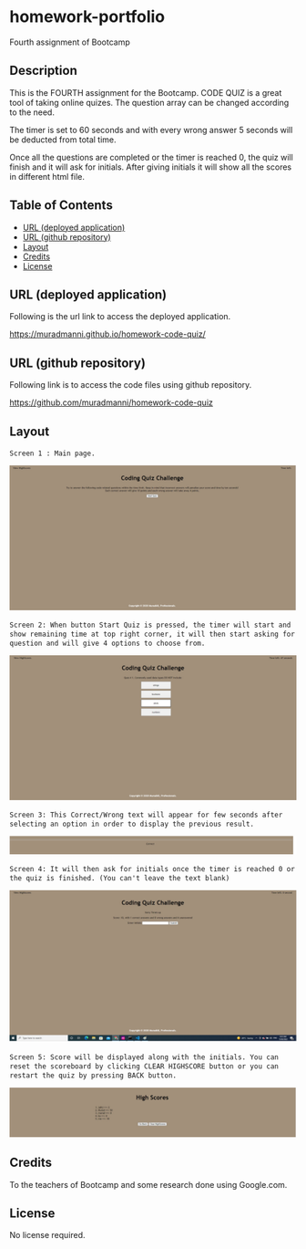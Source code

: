 
# homework-portfolio
Fourth assignment of Bootcamp

## Description

This is the FOURTH assignment for the Bootcamp. CODE QUIZ is a great tool of taking online quizes. The question array can be changed according to the need.

The timer is set to 60 seconds and with every wrong answer 5 seconds will be deducted from total time.

Once all the questions are completed or the timer is reached 0, the quiz will finish and it will ask for initials. After giving initials it will show all the scores in different html file.


## Table of Contents

- [URL (deployed application)](#url)
- [URL (github repository)](#urlrepo)
- [Layout](#layout)
- [Credits](#credits)
- [License](#license)

## URL (deployed application)<a name="url"></a>

Following is the url link to access the deployed application.

https://muradmanni.github.io/homework-code-quiz/


## URL (github repository)<a name="urlrepo"></a>

Following link is to access the code files using github repository.

https://github.com/muradmanni/homework-code-quiz


## Layout
    Screen 1 : Main page.
   ![screenshot of the webpage](assets/images/screenshot1.jpg)

    Screen 2: When button Start Quiz is pressed, the timer will start and show remaining time at top right corner, it will then start asking for question and will give 4 options to choose from.
   ![screenshot of the webpage](assets/images/screenshot2.jpg)
   
    Screen 3: This Correct/Wrong text will appear for few seconds after selecting an option in order to display the previous result.
   ![screenshot of the webpage](assets/images/screenshot3.jpg)

    Screen 4: It will then ask for initials once the timer is reached 0 or the quiz is finished. (You can't leave the text blank)
   ![screenshot of the webpage](assets/images/screenshot4.jpg)
    
    Screen 5: Score will be displayed along with the initials. You can reset the scoreboard by clicking CLEAR HIGHSCORE button or you can restart the quiz by pressing BACK button.
   ![screenshot of the webpage](assets/images/screenshot5.jpg)

## Credits

To the teachers of Bootcamp and some research done using Google.com.

## License

No license required.
